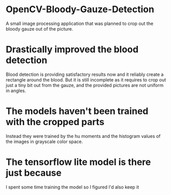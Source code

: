 # OpenCV-Bloody-Gauze-Detection
A small image processing application that was planned to crop out the bloody gauze out of the picture.

# Drastically improved the blood detection
Blood detection is providing satisfactory results now and it reliably create a rectangle around the blood.
But it is still incomplete as it requires to crop out just a tiny bit out from the gauze, and the provided pictures are not uniform in angles.

# The models haven't been trained with the cropped parts
Instead they were trained by the hu moments and the histogram values of the images in grayscale color space.

# The tensorflow lite model is there just because
I spent some time training the model so I figured I'd also keep it
